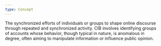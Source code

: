 ```yaml
---
type: Concept
---
```


The synchronized efforts of individuals or groups to shape online discourse through repeated and synchronized activity. CIB involves identifying groups of accounts whose behavior, though typical in nature, is anomalous in degree, often aiming to manipulate information or influence public opinion.